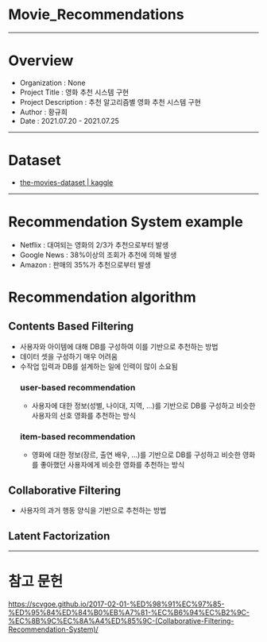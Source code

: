 # Movie_Recommendations

--------------------------
# Overview
* Organization : None
* Project Title : 영화 추천 시스템 구현
* Project Description : 추천 알고리즘별 영화 추천 시스템 구현
* Author : 황규희
* Date : 2021.07.20 - 2021.07.25
--------------------------
# Dataset
* [the-movies-dataset | kaggle](https://www.kaggle.com/rounakbanik/the-movies-dataset)
--------------------------
# Recommendation System example
* Netflix : 대여되는 영화의 2/3가 추천으로부터 발생
* Google News : 38%이상의 조회가 추천에 의해 발생
* Amazon : 판매의 35%가 추천으로부터 발생

# Recommendation algorithm
## Contents Based Filtering
* 사용자와 아이템에 대해 DB를 구성하여 이를 기반으로 추천하는 방법
* 데이터 셋을 구성하기 매우 어려움
* 수작업 입력과 DB를 설계하는 일에 인력이 많이 소요됨 
  ### user-based recommendation
  * 사용자에 대한 정보(성별, 나이대, 지역, ...)를 기반으로 DB를 구성하고 비슷한 사용자의 선호 영화를 추천하는 방식
  ### item-based recommendation
  * 영화에 대한 정보(장르, 출연 배우, ...)를 기반으로 DB를 구성하고 비슷한 영화를 좋아했던 사용자에게 비슷한 영화를 추천하는 방식
## Collaborative Filtering
* 사용자의 과거 행동 양식을 기반으로 추천하는 방법
## Latent Factorization

------------------------------
# 참고 문헌
https://scvgoe.github.io/2017-02-01-%ED%98%91%EC%97%85-%ED%95%84%ED%84%B0%EB%A7%81-%EC%B6%94%EC%B2%9C-%EC%8B%9C%EC%8A%A4%ED%85%9C-(Collaborative-Filtering-Recommendation-System)/

